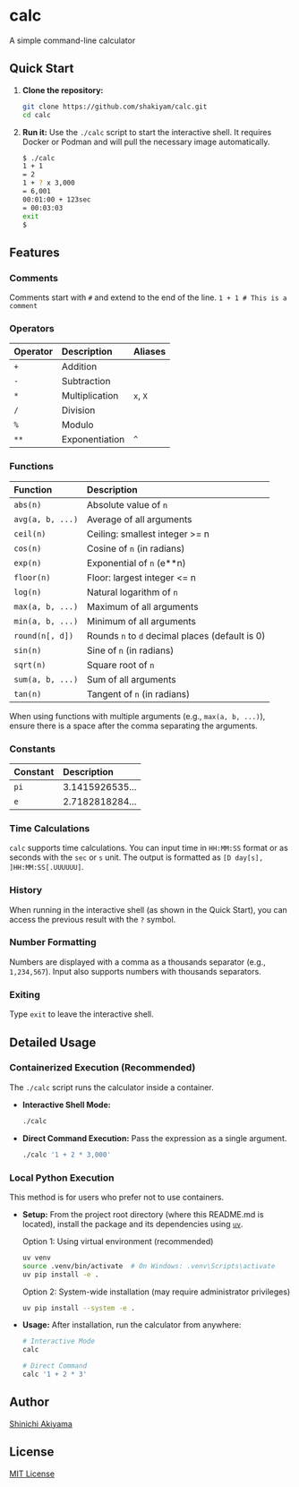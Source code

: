 # calc

A simple command-line calculator

## Quick Start

1. **Clone the repository:**

    ```bash
    git clone https://github.com/shakiyam/calc.git
    cd calc
    ```

2. **Run it:** Use the `./calc` script to start the interactive shell. It requires Docker or Podman and will pull the necessary image automatically.

    ```bash
    $ ./calc
    1 + 1
    = 2
    1 + ? x 3,000
    = 6,001
    00:01:00 + 123sec
    = 00:03:03
    exit
    $
    ```

## Features

### Comments

Comments start with `#` and extend to the end of the line.
`1 + 1 # This is a comment`

### Operators

| Operator | Description      | Aliases    |
| :------- | :--------------- | :--------- |
| `+`      | Addition         |            |
| `-`      | Subtraction      |            |
| `*`      | Multiplication   | `x`, `X`   |
| `/`      | Division         |            |
| `%`      | Modulo           |            |
| `**`     | Exponentiation   | `^`        |

### Functions

| Function        | Description                                     |
| :-------------- | :---------------------------------------------- |
| `abs(n)`        | Absolute value of `n`                           |
| `avg(a, b, ...)`| Average of all arguments                        |
| `ceil(n)`       | Ceiling: smallest integer >= n                  |
| `cos(n)`        | Cosine of `n` (in radians)                      |
| `exp(n)`        | Exponential of `n` (e**n)                       |
| `floor(n)`      | Floor: largest integer <= n                     |
| `log(n)`        | Natural logarithm of `n`                        |
| `max(a, b, ...)`| Maximum of all arguments                        |
| `min(a, b, ...)`| Minimum of all arguments                        |
| `round(n[, d])` | Rounds `n` to `d` decimal places (default is 0) |
| `sin(n)`        | Sine of `n` (in radians)                        |
| `sqrt(n)`       | Square root of `n`                              |
| `sum(a, b, ...)`| Sum of all arguments                            |
| `tan(n)`        | Tangent of `n` (in radians)                     |

When using functions with multiple arguments (e.g., `max(a, b, ...)`), ensure there is a space after the comma separating the arguments.

### Constants

| Constant | Description      |
| :------- | :--------------- |
| `pi`     | 3.1415926535...  |
| `e`      | 2.7182818284...  |

### Time Calculations

`calc` supports time calculations. You can input time in `HH:MM:SS` format or as seconds with the `sec` or `s` unit. The output is formatted as `[D day[s], ]HH:MM:SS[.UUUUUU]`.

### History

When running in the interactive shell (as shown in the Quick Start), you can access the previous result with the `?` symbol.

### Number Formatting

Numbers are displayed with a comma as a thousands separator (e.g., `1,234,567`). Input also supports numbers with thousands separators.

### Exiting

Type `exit` to leave the interactive shell.

## Detailed Usage

### Containerized Execution (Recommended)

The `./calc` script runs the calculator inside a container.

- **Interactive Shell Mode:**

  ```bash
  ./calc
  ```

- **Direct Command Execution:** Pass the expression as a single argument.

  ```bash
  ./calc '1 + 2 * 3,000'
  ```

### Local Python Execution

This method is for users who prefer not to use containers.

- **Setup:** From the project root directory (where this README.md is located), install the package and its dependencies using [`uv`](https://docs.astral.sh/uv/).

  Option 1: Using virtual environment (recommended)

  ```bash
  uv venv
  source .venv/bin/activate  # On Windows: .venv\Scripts\activate
  uv pip install -e .
  ```

  Option 2: System-wide installation (may require administrator privileges)

  ```bash
  uv pip install --system -e .
  ```

- **Usage:** After installation, run the calculator from anywhere:

  ```bash
  # Interactive Mode
  calc
  
  # Direct Command
  calc '1 + 2 * 3'
  ```

## Author

[Shinichi Akiyama](https://github.com/shakiyam)

## License

[MIT License](https://opensource.org/licenses/MIT)
